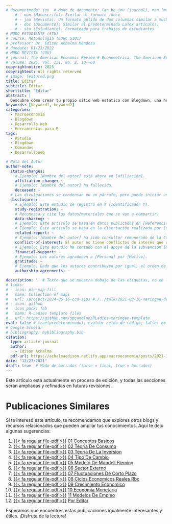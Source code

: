 ```yaml
---
# documentmode: jou  # Modo de documento: Can be jou (journal), man (manuscript), stu (student), or doc (document)
    # - man (Manuscrito): Similar al formato .docx
    # - jou (Revista): Un formato pulido de dos columnas similar a muchas revistas APA.
    # - doc (Documento): Similar al predeterminado LaTex artículos.
    # - stu (Estudiante): Formateado para trabajos de estudiantes
# MODO ESTUDIANTE (STU)
# course: Metodología (EDUC 5101)
# professor: Dr. Edison Achalma Mendoza
# duedate: 01/23/2022
# MODO REVISTA (JOU)
# journal: The American Economic Review # Econometrica, The American Economic Review, Revista de Economía, Revista de la CEPAL
# volume: 2025, Vol. 131, No. 2, 10--60
copyrightnotice: 2025
copyrightext: All rights reserved
# image: featured.png
title: Editar
subtitle: Editar
shorttitle: "Editar"
abstract: |
  Descubre cómo crear tu propio sitio web estático con Blogdown, una herramienta poderosa que combina R Markdown y Hugo. Aprende a usar comandos sencillos para personalizar, construir y alojar tu sitio web de manera fácil y rápida. ¡Comienza tu proyecto web hoy mismo!
keywords: [keyword1, keyword2]
categories:
  - Macroeconomia
  - Blogdown
  - Desarrollo Web
  - Herramientas para R
tags:
  - RStudio
  - Blogdown
  - Comandos
  - DesarrolloWeb

# Nota del Autor
author-note:
  status-changes: 
    # Ejemplo: [Nombre del autor] está ahora en [afiliación].
    affiliation-change: ~
    # Ejemplo: [Nombre del autor] ha fallecido.
    deceased: ~
  # Las divulgaciones se condensan en un párrafo, pero puede iniciar un campo con dos saltos de línea para separarlas: \n\nNew 
  disclosures:
    # Ejemplo: Este estudio se registró en X (Identificador Y).
    study-registration: ~
    # Reconozca y cite los datos/materiales que se van a compartir.
    data-sharing: ~
    # Ejemplo: Este artículo se basa en datos publicados en [Referencia].
    # Ejemplo: Este artículo se basa en la disertación realizada por [cita].
    related-report: ~
    # Ejemplo: [Nombre del autor] ha sido consultor remunerado de la Corporación X, que ha financiado este estudio.
    conflict-of-interest: El autor no tiene conflictos de interés que revelar.
    # Ejemplo: Este estudio ha contado con el apoyo de la subvención [Número de subvención] de [Fuente de financiación].
    financial-support: ~
    # Ejemplo: Los autores agradecen a [Persona] por [Motivo].
    gratitude: ~
    # Ejemplo. Dado que los autores contribuyen por igual, el orden de autoría se determinó mediante el lanzamiento de una moneda al aire.
    authorship-agreements: ~

description: '' # Texto que se muestra debajo de las etiquetas, no en la página del listado
# links:
# - icon: pin-map-fill
#   name: Collection of maps
#   url: /project/2024-06-16-ccd-sips #./../talk/2021-03-16-xaringan-deploy-demo/
# - icon: github
#   icon_pack: fab
#   name: R-Ladies template files
#   url: https://github.com/spcanelon/RLadies-xaringan-template
eval: false # true(predeterminado): evaluar celda de código, false: no evaluar la celda de código
# Google Scholar
# bibliography: mybibliography.bib
citation:
  type: article-journal
  author:
    - Edison Achalma
  pdf-url: https://achalmaedison.netlify.app/macroeconomia/posts/2021-12-27-06-sector-externo/index.pdf
date: "12/27/2021"
draft: true  # Modo de borrador (false = final, true = borrador)
---
```










Este artículo está actualmente en proceso de edición, y todas las secciones serán ampliadas y refinadas en futuras revisiones.


# Publicaciones Similares

Si te interesó este artículo, te recomendamos que explores otros blogs y recursos relacionados que pueden ampliar tus conocimientos. Aquí te dejo algunas sugerencias:


1. [{{< fa regular file-pdf >}}](https://achalmaedison.netlify.app/macroeconomia/posts/2021-07-19-01-conceptos-basicos/index.pdf) [01 Conceptos Basicos](https://achalmaedison.netlify.app/macroeconomia/posts/2021-07-19-01-conceptos-basicos)
2. [{{< fa regular file-pdf >}}](https://achalmaedison.netlify.app/macroeconomia/posts/2021-07-26-02-teoria-de-consumo/index.pdf) [02 Teoria De Consumo](https://achalmaedison.netlify.app/macroeconomia/posts/2021-07-26-02-teoria-de-consumo)
3. [{{< fa regular file-pdf >}}](https://achalmaedison.netlify.app/macroeconomia/posts/2021-08-02-03-teoria-de-la-inversion/index.pdf) [03 Teoria De La Inversion](https://achalmaedison.netlify.app/macroeconomia/posts/2021-08-02-03-teoria-de-la-inversion)
4. [{{< fa regular file-pdf >}}](https://achalmaedison.netlify.app/macroeconomia/posts/2021-08-09-04-tipo-de-cambio/index.pdf) [04 Tipo De Cambio](https://achalmaedison.netlify.app/macroeconomia/posts/2021-08-09-04-tipo-de-cambio)
5. [{{< fa regular file-pdf >}}](https://achalmaedison.netlify.app/macroeconomia/posts/2021-12-20-05-modelo-de-mundell-fleming/index.pdf) [05 Modelo De Mundell Fleming](https://achalmaedison.netlify.app/macroeconomia/posts/2021-12-20-05-modelo-de-mundell-fleming)
6. [{{< fa regular file-pdf >}}](https://achalmaedison.netlify.app/macroeconomia/posts/2021-12-27-06-sector-externo/index.pdf) [06 Sector Externo](https://achalmaedison.netlify.app/macroeconomia/posts/2021-12-27-06-sector-externo)
7. [{{< fa regular file-pdf >}}](https://achalmaedison.netlify.app/macroeconomia/posts/2022-01-03-07-fluctuaciones-de-corto-plazo/index.pdf) [07 Fluctuaciones De Corto Plazo](https://achalmaedison.netlify.app/macroeconomia/posts/2022-01-03-07-fluctuaciones-de-corto-plazo)
8. [{{< fa regular file-pdf >}}](https://achalmaedison.netlify.app/macroeconomia/posts/2022-01-10-08-ciclos-economicos-reales-rbc/index.pdf) [08 Ciclos Economicos Reales Rbc](https://achalmaedison.netlify.app/macroeconomia/posts/2022-01-10-08-ciclos-economicos-reales-rbc)
9. [{{< fa regular file-pdf >}}](https://achalmaedison.netlify.app/macroeconomia/posts/2022-01-17-09-crecimiento-economico/index.pdf) [09 Crecimiento Economico](https://achalmaedison.netlify.app/macroeconomia/posts/2022-01-17-09-crecimiento-economico)
10. [{{< fa regular file-pdf >}}](https://achalmaedison.netlify.app/macroeconomia/posts/2022-01-24-10-economia-monetaria/index.pdf) [10 Economia Monetaria](https://achalmaedison.netlify.app/macroeconomia/posts/2022-01-24-10-economia-monetaria)
11. [{{< fa regular file-pdf >}}](https://achalmaedison.netlify.app/macroeconomia/posts/2022-01-31-11-modelos-de-empleo/index.pdf) [11 Modelos De Empleo](https://achalmaedison.netlify.app/macroeconomia/posts/2022-01-31-11-modelos-de-empleo)
12. [{{< fa regular file-pdf >}}](https://achalmaedison.netlify.app/macroeconomia/posts/2024-03-31-por-editar/index.pdf) [Por Editar](https://achalmaedison.netlify.app/macroeconomia/posts/2024-03-31-por-editar)


Esperamos que encuentres estas publicaciones igualmente interesantes y útiles. ¡Disfruta de la lectura!

